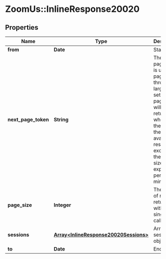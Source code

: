 # ZoomUs::InlineResponse20020

## Properties
Name | Type | Description | Notes
------------ | ------------- | ------------- | -------------
**from** | **Date** | Start date. | [optional] 
**next_page_token** | **String** | The Next page token is used to paginate through large result sets. A next page token will be returned whenever the set of the available result list exceeds the page size. The expiration period is 15 minutes. | [optional] 
**page_size** | **Integer** | The amount of records returns within a single API call.  | [optional] 
**sessions** | [**Array&lt;InlineResponse20020Sessions&gt;**](InlineResponse20020Sessions.md) | Array of session objects. | [optional] 
**to** | **Date** | End date. | [optional] 


